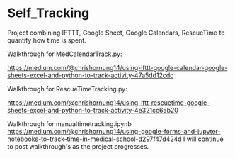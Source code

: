 # Self_Tracking
Project combining IFTTT, Google Sheet, Google Calendars, RescueTime to quantify how time is spent.

Walkthrough for MedCalendarTrack.py:

https://medium.com/@chrishornung14/using-ifttt-google-calendar-google-sheets-excel-and-python-to-track-activity-47a5dd12cdc

Walkthrough for RescueTimeTracking.py:

https://medium.com/@chrishornung14/using-iftt-rescuetime-google-sheets-excel-and-python-to-track-activity-4e321cc65b20

Walkthrough for manualtimetracking.ipynb
https://medium.com/@chrishornung14/using-google-forms-and-jupyter-notebooks-to-track-time-in-medical-school-d297f47d424d
I will continue to post walkthrough's as the project progresses.

